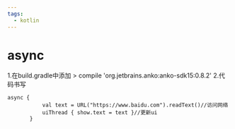 ```yaml
---
tags:
  - kotlin
---
```

async
===
1.在build.gradle中添加
	> compile 'org.jetbrains.anko:anko-sdk15:0.8.2'
2.代码书写
```
async {
           val text = URL("https://www.baidu.com").readText()//访问网络
           uiThread { show.text = text }//更新ui
       }
```




